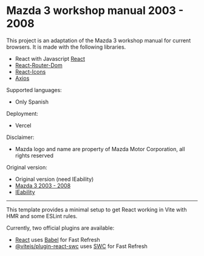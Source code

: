 # Mazda 3 workshop manual 2003 - 2008

This project is an adaptation of the Mazda 3 workshop manual for current browsers.
It is made with the following libraries.

- React with Javascript [React](https://es.react.dev/)
- [React-Router-Dom](https://reactrouter.com/en/main)
- [React-Icons](https://react-icons.github.io/react-icons/)
- [Axios](https://axios-http.com/es/)


Supported languages:
- Only Spanish

Deployment:
- Vercel

Disclaimer:
- Mazda logo and name are property of Mazda Motor Corporation, all rights reserved

Original version:
- Original version (need IEability)
- [Mazda 3 2003 - 2008](https://chrisjrm92.github.io/M3_test1/)
- [IEability](https://chromewebstore.google.com/detail/ieability-open-in-ie/moffahdcgnjnglbepimcggkjacdmpojc)

--------------------------------------------------------------------------------------------------

This template provides a minimal setup to get React working in Vite with HMR and some ESLint rules.

Currently, two official plugins are available:

- [React](https://es.react.dev/) uses [Babel](https://babeljs.io/) for Fast Refresh
- [@vitejs/plugin-react-swc](https://github.com/vitejs/vite-plugin-react-swc) uses [SWC](https://swc.rs/) for Fast Refresh
